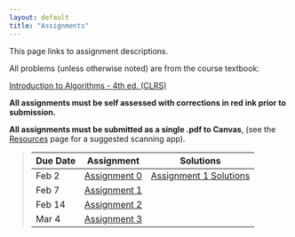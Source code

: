 ```yaml
---
layout: default
title: "Assignments"
---
```


This page links to assignment descriptions.

All problems (unless otherwise noted) are from the course textbook:

[Introduction to Algorithms - 4th ed. (CLRS)](https://mitpress.mit.edu/9780262046305/introduction-to-algorithms/)

**All assignments must be self assessed with corrections in red ink prior to submission.**

**All assignments must be submitted as a single .pdf to Canvas**, (see the [Resources](../resources.html) page for a suggested scanning app).

> Due Date |                Assignment                                | Solutions                                               |
> -------- | -------------------------------------------------------- | ------------------------------------------------------- |
> Feb 2    | [Assignment 0](../assign/assign00.html)                  | [Assignment 1 Solutions](../assign/sol/assign01sol.pdf) |
> Feb 7    | [Assignment 1](../assign/assign01.html)                  |  |
> Feb 14   | [Assignment 2](../assign/assign02.html)                  |  |
> Mar 4    | [Assignment 3](../assign/assign03.html)                   |  |

<!--
> Mar 1    | [Assignment 3](../assign/assign03.html)                   |  |
> Mar 17   | [Empirical Comparison Report](../assign/emp_comp.html)   | **Upload .pdf to Canvas** |
> Mar 24   | [Assignment 4](../assign/assign04.html)                  |  |
> Mar 29   | [Assignment 5](../assign/assign05.html)                  |  |
> Apr 19   | [Assignment 6](../assign/assign06.html)                  |  |
> Apr 26   | [Assignment 7](../assign/assign07.html)                  |  |
> May 10   | [Final Project](../assign/finalproj.html)                | **Upload .pdf to Canvas** |
-->